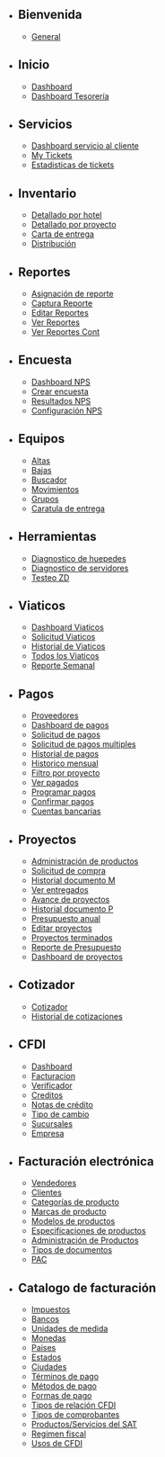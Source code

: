 - ## Bienvenida
    - [General](/{{route}}/{{version}}/overview)
- ## Inicio
    - [Dashboard](/{{route}}/{{version}}/home/dash)
    - [Dashboard Tesorería](/{{route}}/{{version}}/home/dash_finan)
- ## Servicios
    - [Dashboard servicio al cliente](/{{route}}/{{version}}/service/dashboardcust)
    - [My Tickets](/{{route}}/{{version}}/service/mytickets)
    - [Estadisticas de tickets](/{{route}}/{{version}}/service/statistics_tickets)
- ## Inventario
    - [Detallado por hotel](/{{route}}/{{version}}/inventory/detailed_hotel)
    - [Detallado por proyecto](/{{route}}/{{version}}/inventory/detailed_proyect)
    - [Carta de entrega](/{{route}}/{{version}}/inventory/detailed_cover)
    - [Distribución](/{{route}}/{{version}}/inventory/detailed_distribution)
- ## Reportes
    - [Asignación de reporte](/{{route}}/{{version}}/report/type_report)
    - [Captura Reporte](/{{route}}/{{version}}/report/individual)
    - [Editar Reportes](/{{route}}/{{version}}/report/edit_report)
    - [Ver Reportes](/{{route}}/{{version}}/report/viewreports)
    - [Ver Reportes Cont](/{{route}}/{{version}}/report/viewreportscont)
- ## Encuesta
    - [Dashboard NPS](/{{route}}/{{version}}/qualification/view_dashboard_survey_nps)
    - [Crear encuesta](/{{route}}/{{version}}/qualification/create_survey_admin)
    - [Resultados NPS](/{{route}}/{{version}}/qualification/survey_results)
    - [Configuración NPS](/{{route}}/{{version}}/qualification/configure_survey_admin_nps)
- ## Equipos
    - [Altas](/{{route}}/{{version}}/equipment/up_equipment)
    - [Bajas](/{{route}}/{{version}}/equipment/down_equipment)
    - [Buscador](/{{route}}/{{version}}/equipment/detailed_search)
    - [Movimientos](/{{route}}/{{version}}/equipment/move_equipment)
    - [Grupos](/{{route}}/{{version}}/equipment/group_equipment)
    - [Caratula de entrega](/{{route}}/{{version}}/equipment/cover_equipment_delivery)
- ## Herramientas
    - [Diagnostico de huepedes](/{{route}}/{{version}}/tools/detailed_guest_review)
    - [Diagnostico de servidores](/{{route}}/{{version}}/tools/detailed_server_review)
    - [Testeo ZD](/{{route}}/{{version}}/tools/testzone)
- ## Viaticos
    - [Dashboard Viaticos](/{{route}}/{{version}}/viaticos/dashboard_viaticos)
    - [Solicitud Viaticos](/{{route}}/{{version}}/viaticos/add_request_via)
    - [Historial de Viaticos](/{{route}}/{{version}}/viaticos/view_request_via)
    - [Todos los Viaticos](/{{route}}/{{version}}/viaticos/view_request_all_via)
    - [Reporte Semanal](/{{route}}/{{version}}/viaticos/view_viatic_weekly)
- ## Pagos
    - [Proveedores](/{{route}}/{{version}}/payments/provider)
    - [Dashboard de pagos](/{{route}}/{{version}}/payments/view_dashboard_req_pay)
    - [Solicitud de pagos](/{{route}}/{{version}}/payments/view_add_req_pay)
    - [Solicitud de pagos multiples](/{{route}}/{{version}}/payments/view_add_req_pay_mult)
    - [Historial de pagos](/{{route}}/{{version}}/payments/view_history_req_pay)
    - [Historico mensual](/{{route}}/{{version}}/payments/view_history_all_req_pay)
    - [Filtro por proyecto](/{{route}}/{{version}}/payments/view_filter_req_pay)
    - [Ver pagados](/{{route}}/{{version}}/payments/view_history_all_status_paid)
    - [Programar pagos](/{{route}}/{{version}}/payments/program_date_pay)
    - [Confirmar pagos](/{{route}}/{{version}}/payments/confirm_pay)
    - [Cuentas bancarias](/{{route}}/{{version}}/payments/view_pay_bank)
- ## Proyectos
    - [Administración de productos](/{{route}}/{{version}}/planning/products)
    - [Solicitud de compra](/{{route}}/{{version}}/planning/purchaserequest)
    - [Historial documento M](/{{route}}/{{version}}/planning/historyM)
    - [Ver entregados](/{{route}}/{{version}}/planning/viewdelivered)
    - [Avance de proyectos](/{{route}}/{{version}}/planning/projectprogress)
    - [Historial documento P](/{{route}}/{{version}}/planning/historyP)
    - [Presupuesto anual](/{{route}}/{{version}}/planning/annualbudget)
    - [Editar proyectos](/{{route}}/{{version}}/planning/editprojects)
    - [Proyectos terminados](/{{route}}/{{version}}/planning/fullprojects)
    - [Reporte de Presupuesto](/{{route}}/{{version}}/planning/budgetreport)
    - [Dashboard de proyectos](/{{route}}/{{version}}/planning/dashboardprojects)
- ## Cotizador
    - [Cotizador](/{{route}}/{{version}}/quote/quote)
    - [Historial de cotizaciones](/{{route}}/{{version}}/quote/quotehistory)
- ## CFDI
    - [Dashboard](/{{route}}/{{version}}/cfdi/cfdi)
    - [Facturacion](/{{route}}/{{version}}/cfdi/billing)
    - [Verificador](/{{route}}/{{version}}/cfdi/checker)
    - [Creditos](/{{route}}/{{version}}/cfdi/credits)
    - [Notas de crédito](/{{route}}/{{version}}/cfdi/creditnotes)
    - [Tipo de cambio](/{{route}}/{{version}}/cfdi/exchangerate)
    - [Sucursales](/{{route}}/{{version}}/cfdi/branchoffice)
    - [Empresa](/{{route}}/{{version}}/cfdi/company)
- ## Facturación electrónica
    - [Vendedores](/{{route}}/{{version}}/billing/seller)
    - [Clientes](/{{route}}/{{version}}/billing/client)
    - [Categorías de producto](/{{route}}/{{version}}/billing/productcategories)
    - [Marcas de producto](/{{route}}/{{version}}/billing/productsbrand)
    - [Modelos de productos](/{{route}}/{{version}}/billing/productmodels)
    - [Especificaciones de productos](/{{route}}/{{version}}/billing/productsspecifications)
    - [Administración de Productos](/{{route}}/{{version}}/billing/productmanagement)
    - [Tipos de documentos](/{{route}}/{{version}}/billing/documenttypes)
    - [PAC](/{{route}}/{{version}}/billing/pac)
- ## Catalogo de facturación
    - [Impuestos](/{{route}}/{{version}}/catalog/taxes)
    - [Bancos](/{{route}}/{{version}}/catalog/banks)
    - [Unidades de medida](/{{route}}/{{version}}/catalog/units)
    - [Monedas](/{{route}}/{{version}}/catalog/coins)
    - [Paises](/{{route}}/{{version}}/catalog/countries)
    - [Estados](/{{route}}/{{version}}/catalog/states)
    - [Ciudades](/{{route}}/{{version}}/catalog/cities)
    - [Términos de pago](/{{route}}/{{version}}/catalog/payments)
    - [Métodos de pago](/{{route}}/{{version}}/catalog/paymentmethods)
    - [Formas de pago](/{{route}}/{{version}}/catalog/paymentways)
    - [Tipos de relación CFDI](/{{route}}/{{version}}/catalog/cfdirelation)
    - [Tipos de comprobantes](/{{route}}/{{version}}/catalog/vouchers)
    - [Productos/Servicios del SAT](/{{route}}/{{version}}/catalog/satps)
    - [Regimen fiscal](/{{route}}/{{version}}/catalog/taxregimen)
    - [Usos de CFDI](/{{route}}/{{version}}/catalog/cfdiuses)
